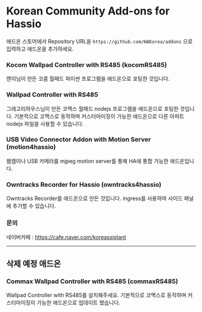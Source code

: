 # Korean Community Add-ons for Hassio
 
 애드온 스토어에서 Repository URL을 `https://github.com/HAKorea/addons` 으로 입력하고 애드온을 추가하세요.



### Kocom Wallpad Controller with RS485 (kocomRS485)

 랜이님이 만든 코콤 월패드 파이썬 프로그램을 애드온으로 포팅한 것입니다.

### Wallpad Controller with RS485 
 그레고리하우스님이 만든 코맥스 월패드 nodejs 프로그램을 애드온으로 포팅한 것입니다.
 기본적으로 코맥스로 동작하며 커스터마이징이 가능한 애드온으로 다른 아파트 nodejs 파일을 사용할 수 있습니다. 

### USB Video Connector Addon with Motion Server (motion4hassio)

 웹캠이나 USB 카메라를 mjpeg motion server를 통해 HA에 통합 가능한 애드온입니다.

### Owntracks Recorder for Hassio (owntracks4hassio)
 
Owntracks Recorder를 애드온으로 만든 것입니다. ingress를 사용하여 사이드 패널에 추가할 수 있습니다. 


 
### 문의
네이버카페 : https://cafe.naver.com/koreassistant


***
## 삭제 예정 애드온

### Commax Wallpad Controller with RS485 (commaxRS485)
Wallpad Controller with RS485를 설치해주세요. 기본적으로 코멕스로 동작하며 커스터마이징이 가능한 애드온으로 업데이트 했습니다. 
